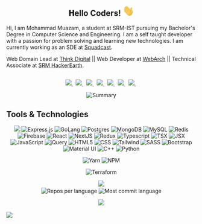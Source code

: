 <h2 align="center"> 𝐇ello Coders! <img src="https://raw.githubusercontent.com/ABSphreak/ABSphreak/master/gifs/Hi.gif" width="30px"></h2>

<p align="center">
 <p>Hi, I am Mohammad Muazam, a student at SRM-IST pursuing my Bachelor's Degree in Computer Science and Engineering. I am a self taught developer with a passion for problem solving and learning new technologies. I am currently working as an SDE at <a href="https://www.squadcast.com">Squadcast</a>.</p>
</p>
<p>
  Web Domain Lead at <a href="https://www.think-digital.in/">Think Digital</a> ||  Web Developer at <a href="https://www.webarchsrm.com/">WebArch</a> || Technical Associate at <a href="https://www.srmhackerearth.in/">SRM HackerEarth</a>.
</p>

##
<!-- contact -->
<p align="center">
  <a href="https://muazam.me/">
    <img src="https://mmuazam98.netlify.app/images/MZ2.png" width="3.5%"/>
  </a><span>&nbsp;</span>
  <a href="https://www.linkedin.com/in/mohammad-muazam-129838190/">
   <img src="https://img.icons8.com/color/48/000000/linkedin.png" width="3.5%"/>
    </a><span>&nbsp;</span>
  <a href="https://twitter.com/mmuazam98">
    <img src="https://img.icons8.com/color/48/000000/twitter.png" width="3.5%"/>
  </a><span>&nbsp;</span>
  <a href="https://www.instagram.com/m.muazam.98/">
    <img src="https://img.icons8.com/fluent/48/000000/instagram-new.png" width="3.5%"/>
  </a><span>&nbsp;</span>
  <a href="mailto:m.muazam.99@gmail.com">
    <img src="https://img.icons8.com/fluent/48/000000/gmail.png" width="3.5%"/>
  </a><span>&nbsp;</span>
  <a href="https://codepen.io/mmuazam99/">
    <img src="https://edent.github.io/SuperTinyIcons/images/svg/codepen.svg" width="3.5%"/>
  </a><span>&nbsp;</span>
   <a href="https://cssbattle.dev/player/mmuazam98">
    <img src="https://pbs.twimg.com/profile_images/1114446136302084096/BIu19jPP_400x400.png"  width="3.5%"/>
  </a><span>&nbsp;</span>
</p>

<!-- profile summary -->
<p align="center">
  <img src="https://github-profile-summary-cards.vercel.app/api/cards/profile-details?username=mmuazam98&theme=monokai" alt="Summary"/> 
</p>

## Tools & Technologies
<div  align="center">
  <img src="https://img.shields.io/badge/nodejs%20-%23323330.svg?&style=for-the-badge&logo=nodedotjs"/>
  <img alt="Express.js" src="https://img.shields.io/badge/express.js-%23404d59.svg?style=for-the-badge&logo=express&logoColor=%2361DAFB"/> 
  <img alt="GoLang" src="https://img.shields.io/badge/go-%2300ADD8.svg?style=for-the-badge&logo=go&logoColor=white"/> 
  <img alt="Postgres" src="https://img.shields.io/badge/postgres-%23316192.svg?style=for-the-badge&logo=postgresql&logoColor=white"/> 
  <img alt="MongoDB" src ="https://img.shields.io/badge/MongoDB-%234ea94b.svg?style=for-the-badge&logo=mongodb&logoColor=white"/>
  <img alt="MySQL" src="https://img.shields.io/badge/mysql-%2300f.svg?style=for-the-badge&logo=mysql&logoColor=white"/>
  <img alt="Redis" src="https://img.shields.io/badge/redis-%23DD0031.svg?style=for-the-badge&logo=redis&logoColor=white"/>
  <img alt="Firebase" src="https://img.shields.io/badge/firebase-%23039BE5.svg?style=for-the-badge&logo=firebase"/>
  <img alt="React" src="https://img.shields.io/badge/react-%2320232a.svg?style=for-the-badge&logo=react&logoColor=%2361DAFB"/>
  <img alt="NextJS" src="https://img.shields.io/badge/Next-black?style=for-the-badge&logo=next.js&logoColor=white" />
  <img alt="Redux" src="https://img.shields.io/badge/redux-%23593d88.svg?style=for-the-badge&logo=redux&logoColor=white">
  <img alt="Typescript" src="https://img.shields.io/badge/typescript-%23007ACC.svg?style=for-the-badge&logo=typescript&logoColor=white"/>
  <img alt="TSX" src="https://img.shields.io/badge/tsx%20-%23323330.svg?&style=for-the-badge&logo=react&logoColor=blue"/>
  <img alt="JSX" src="https://img.shields.io/badge/jsx%20-%23323330.svg?&style=for-the-badge&logo=react&logoColor=%61DBFB"/>
  <img alt="JavaScript" src="https://img.shields.io/badge/javascript-%23323330.svg?style=for-the-badge&logo=javascript&logoColor=%23F7DF1E"/>
  <img alt="jQuery" src="https://img.shields.io/badge/jquery-%230769AD.svg?style=for-the-badge&logo=jquery&logoColor=white"/>
  <img alt="HTML5" src="https://img.shields.io/badge/html5-%23E34F26.svg?style=for-the-badge&logo=html5&logoColor=white"/>
  <img alt="CSS" src="https://img.shields.io/badge/css3%20-%231572B6.svg?&style=for-the-badge&logo=css3&logoColor=white"/>
  <img alt="Tailwind" src="https://img.shields.io/badge/tailwindcss-%2338B2AC.svg?style=for-the-badge&logo=tailwind-css&logoColor=white"/>
  <img alt="SASS" src="https://img.shields.io/badge/SASS-hotpink.svg?style=for-the-badge&logo=SASS&logoColor=white">
  <img alt="Bootstrap" src="https://img.shields.io/badge/bootstrap-%23563D7C.svg?style=for-the-badge&logo=bootstrap&logoColor=white"/>
  <img alt="Material UI" src="https://img.shields.io/badge/materialui-%230081CB.svg?style=for-the-badge&logo=material-ui&logoColor=white"/>
  <img alt="C++" src="https://img.shields.io/badge/c++-%2300599C.svg?style=for-the-badge&logo=c%2B%2B&logoColor=white"/>
  <img alt="Python" src="https://img.shields.io/badge/python-3670A0?style=for-the-badge&logo=python&logoColor=ffdd54"/>

  ![Yarn](https://img.shields.io/badge/yarn-%232C8EBB.svg?style=for-the-badge&logo=yarn&logoColor=white)
  ![NPM](https://img.shields.io/badge/NPM-%23000000.svg?style=for-the-badge&logo=npm&logoColor=white)

  ![Terraform](https://img.shields.io/badge/terraform-%235835CC.svg?style=for-the-badge&logo=terraform&logoColor=white)
  
</div>

<!-- ## 🔥🔥  -->

<!-- [![GitHub Streak](https://github-readme-streak-stats.herokuapp.com?user=mmuazam98&theme=radical&date_format=M%20j%5B%2C%20Y%5D)](https://git.io/streak-stats) -->

<!-- ## Most Used Languages: -->


<!--  <img align="center" src="https://github-readme-stats.vercel.app/api/top-langs/?username=mmuazam98&title_color=ffffff&text_color=c9cacc&icon_color=2bbc8a&bg_color=1d1f21&hide=html" /> -->
 
<p align="center">
  <img src="https://api.githubtrends.io/user/svg/mmuazam98/langs?time_range=one_year&loc_metric=changed&theme=dark" src="Most Used Languages"/><br/>
  <img src="https://github-profile-summary-cards.vercel.app/api/cards/repos-per-language?username=mmuazam98&theme=monokai" alt="Repos per language"/>
  <img src="https://github-profile-summary-cards.vercel.app/api/cards/most-commit-language?username=mmuazam98&theme=monokai&hide=html" alt="Most commit language"/>
</p>

<p align="center">
  <img src="https://img.shields.io/badge/Open%20For%20Collaborations-31A8FF.svg?style=for-the-badge&logoColor=white" />  
</p>


![](https://komarev.com/ghpvc/?username=mm1025web&color=blue)

